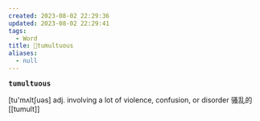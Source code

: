 ```yaml
---
created: 2023-08-02 22:29:36
updated: 2023-08-02 22:29:41
tags:
  - Word
title: 📖tumultuous
aliases:
  - null
---
```


<pre><strong>tumultuous</strong></pre>
[tu'mʌltʃuəs]
adj. involving a lot of violence, confusion, or disorder 骚乱的
[[tumult]]
